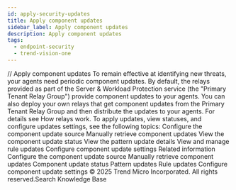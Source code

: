 ```yaml
---
id: apply-security-updates
title: Apply component updates
sidebar_label: Apply component updates
description: Apply component updates
tags:
  - endpoint-security
  - trend-vision-one
---
```


/*<![CDATA[*/ $('#title').html($('meta[name=map-description]').attr('content')); /*]]>*/ Apply component updates To remain effective at identifying new threats, your agents need periodic component updates. By default, the relays provided as part of the Server & Workload Protection service (the "Primary Tenant Relay Group") provide component updates to your agents. You can also deploy your own relays that get component updates from the Primary Tenant Relay Group and then distribute the updates to your agents. For details see How relays work. To apply updates, view statuses, and configure updates settings, see the following topics: Configure the component update source Manually retrieve component updates View the component update status View the pattern update details View and manage rule updates Configure component update settings Related information Configure the component update source Manually retrieve component updates Component update status Pattern updates Rule updates Configure component update settings © 2025 Trend Micro Incorporated. All rights reserved.Search Knowledge Base
